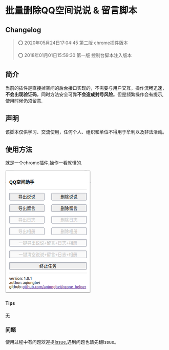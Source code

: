 # 批量删除QQ空间说说 & 留言脚本
## Changelog
> :o: 2020年05月24日17:04:45 第二版 chrome插件版本
> 
> :o: 2018年01月01日15:59:30 第一版 控制台脚本注入版本

## 简介
当前的插件是直接掉空间的后台接口实现的，不需要与用户交互，操作流畅迅速，**不会出现验证码**，同时方法安全可靠**不会造成封号风险**。但是频繁操作会有提示,使用时候仍须留意.

## 声明
该脚本仅供学习、交流使用，任何个人、组织和单位不得用于牟利以及非法活动。

## 使用方法
就是一个chrome插件,操作一看就懂的.

![](./readme_img/2020-05-24.png)

#### Tips
无

### 问题
使用过程中有问题欢迎提[Issue](https://github.com/aqiongbei/qzone_helper/issues),遇到问题也请先翻Issue。
